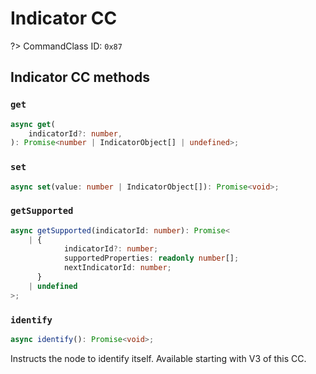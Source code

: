 # Indicator CC

?> CommandClass ID: `0x87`

## Indicator CC methods

### `get`

```ts
async get(
	indicatorId?: number,
): Promise<number | IndicatorObject[] | undefined>;
```

### `set`

```ts
async set(value: number | IndicatorObject[]): Promise<void>;
```

### `getSupported`

```ts
async getSupported(indicatorId: number): Promise<
	| {
			indicatorId?: number;
			supportedProperties: readonly number[];
			nextIndicatorId: number;
	  }
	| undefined
>;
```

### `identify`

```ts
async identify(): Promise<void>;
```

Instructs the node to identify itself. Available starting with V3 of this CC.
